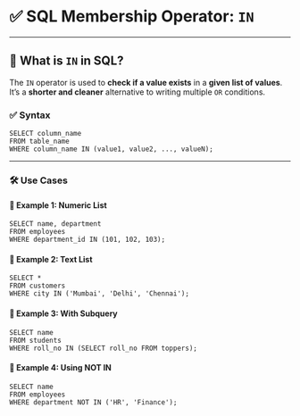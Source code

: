 # ✅ SQL Membership Operator: `IN`

---
## 📘 What is `IN` in SQL?

The `IN` operator is used to **check if a value exists** in a **given list of values**.  
It’s a **shorter and cleaner** alternative to writing multiple `OR` conditions.

### ✅ Syntax

```roomsql
SELECT column_name
FROM table_name
WHERE column_name IN (value1, value2, ..., valueN);
```
---
### 🛠️ Use Cases
#### 🧪 Example 1: Numeric List
```roomsql
SELECT name, department
FROM employees
WHERE department_id IN (101, 102, 103);
```
#### 🧪 Example 2: Text List
```roomsql
SELECT *
FROM customers
WHERE city IN ('Mumbai', 'Delhi', 'Chennai');
```
#### 🧪 Example 3: With Subquery
```roomsql
SELECT name
FROM students
WHERE roll_no IN (SELECT roll_no FROM toppers);
```
####  🧪 Example 4: Using NOT IN
```roomsql
SELECT name
FROM employees
WHERE department NOT IN ('HR', 'Finance');
```
